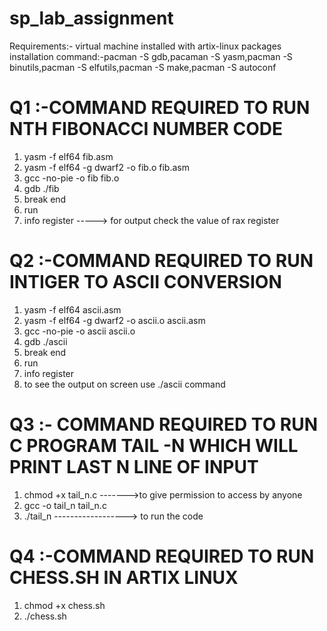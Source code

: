 # sp_lab_assignment
Requirements:- virtual machine installed with artix-linux
packages installation command:-pacman -S gdb,pacaman -S yasm,pacman -S binutils,pacman -S elfutils,pacman -S make,pacman -S autoconf

# Q1 :-COMMAND REQUIRED TO RUN NTH FIBONACCI NUMBER CODE
1. yasm -f elf64 fib.asm
2. yasm -f elf64 -g dwarf2 -o fib.o fib.asm
3. gcc -no-pie -o fib fib.o
4. gdb ./fib
5. break end
6. run
7. info register   -----> for output check the value of rax register


# Q2 :-COMMAND REQUIRED TO RUN INTIGER TO ASCII CONVERSION 
1. yasm -f elf64 ascii.asm
2. yasm -f elf64 -g dwarf2 -o ascii.o ascii.asm
3. gcc -no-pie -o ascii ascii.o
4. gdb ./ascii
5. break end
6. run
7. info register
8. to see the output on screen use ./ascii command


# Q3 :- COMMAND REQUIRED TO RUN C PROGRAM TAIL -N WHICH WILL PRINT LAST N LINE OF INPUT
1. chmod +x tail_n.c ------->to give permission to access by anyone
2. gcc -o tail_n tail_n.c
3. ./tail_n ------------------> to run the code

# Q4 :-COMMAND REQUIRED TO RUN CHESS.SH IN ARTIX LINUX
1. chmod +x chess.sh
2. ./chess.sh
   



